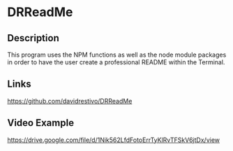# DRReadMe

## Description
This program uses the NPM functions as well as the node module packages in order to have the user create a professional README within the Terminal.

## Links

https://github.com/davidrestivo/DRReadMe



## Video Example

https://drive.google.com/file/d/1Nik562LfdFotoErrTyKlRvTFSkV6jtDx/view




